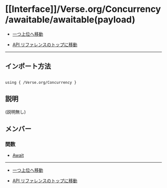 # [[Interface]]/Verse.org/Concurrency/awaitable/awaitable(payload)

- [一つ上位へ移動](../main.md)

- [API リファレンスのトップに移動](/main.md)

---

## インポート方法

```verse

using { /Verse.org/Concurrency }

```

## 説明

(説明無し)

## メンバー

### 関数

- [Await](./F_Await/main.md)

---

- [一つ上位へ移動](../main.md)

- [API リファレンスのトップに移動](/main.md)
